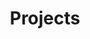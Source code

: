 ---
layout: page
title: Projects
permalink: /projects/
description: The collections of projects of our group.
nav: true
nav_order: 3
dropdown: true
nologo: true
children: 
  # - title: AI4DB
  #   permalink: /projects/AI4DB/
  - title: Dynamic Graph Learning
    permalink: /projects/DynamicGNN/
  - title: GNN4Science
    permalink: /projects/GNN4Science/
  - title: Graph Agent
    permalink: /projects/graphagent/
  # - title: Jittor-Geometric
  #   permalink: /projects/jittor/
  - title: Random-Walk Computation
    permalink: /projects/RandomWalkComputation/
  - title: Spectral GNN
    permalink: /projects/SpectralGNN/
  - title: Streaming & Sketch4ML
    permalink: /projects/sketch4ML/
---